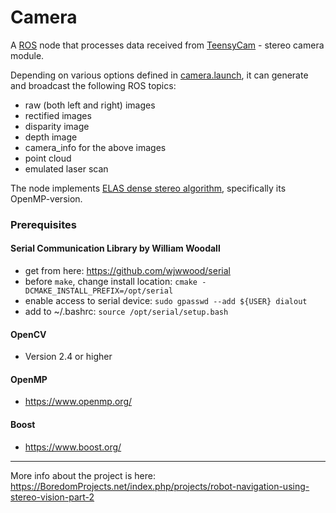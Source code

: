 # Camera

A [ROS](http://www.ros.org) node that processes data received from [TeensyCam](https://github.com/icboredman/TeensyCam-HW) - stereo camera module.

Depending on various options defined in [camera.launch](camera.launch), it can generate and broadcast the following ROS topics:
* raw (both left and right) images
* rectified images
* disparity image
* depth image
* camera_info for the above images
* point cloud
* emulated laser scan

The node implements [ELAS dense stereo algorithm](http://www.cvlibs.net/software/libelas/), specifically its OpenMP-version.

### Prerequisites

#### Serial Communication Library by William Woodall
* get from here: https://github.com/wjwwood/serial
* before `make`, change install location: `cmake -DCMAKE_INSTALL_PREFIX=/opt/serial`
* enable access to serial device: `sudo gpasswd --add ${USER} dialout`
* add to ~/.bashrc: `source /opt/serial/setup.bash`

#### OpenCV
* Version 2.4 or higher

#### OpenMP
* https://www.openmp.org/

#### Boost
* https://www.boost.org/

---
More info about the project is here: https://BoredomProjects.net/index.php/projects/robot-navigation-using-stereo-vision-part-2

